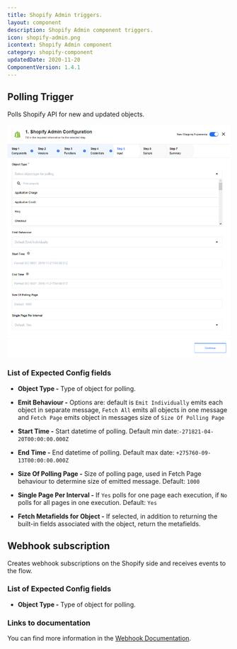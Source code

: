 ```yaml
---
title: Shopify Admin triggers.
layout: component
description: Shopify Admin component triggers.
icon: shopify-admin.png
icontext: Shopify Admin component
category: shopify-component
updatedDate: 2020-11-20
ComponentVersion: 1.4.1
---
```


## Polling Trigger

Polls Shopify API for new and updated objects.

![Polling Trigger](img/get-new-and-update-objects-polling.png)

### List of Expected Config fields

  * **Object Type -** Type of object for polling.

  * **Emit Behaviour -** Options are: default is `Emit Individually` emits each object in separate message, `Fetch All` emits all objects in one message and `Fetch Page` emits object in messages size of `Size Of Polling Page`

  * **Start Time -** Start datetime of polling. Default min date:`-271821-04-20T00:00:00.000Z`

  * **End Time -** End datetime of polling. Default max date: `+275760-09-13T00:00:00.000Z`

  * **Size Of Polling Page -** Size of polling page, used in Fetch Page behaviour to determine size of emitted message. Default: `1000`

  * **Single Page Per Interval -** If `Yes` polls for one page each execution, if `No` polls for all pages in one execution. Default: `Yes`

  * **Fetch Metafields for Object -** If selected, in addition to returning the built-in fields associated with the object,
  return the metafields.

## Webhook subscription

Creates webhook subscriptions on the Shopify side and receives events to the flow.

### List of Expected Config fields

* **Object Type -** Type of object for polling.

### Links to documentation

You can find more information in the [Webhook Documentation](https://help.shopify.com/en/api/reference/events/webhook).
